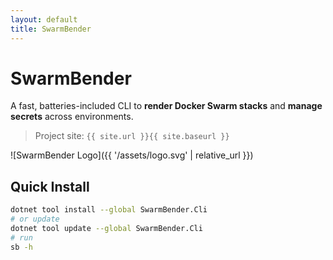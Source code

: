 ```yaml
---
layout: default
title: SwarmBender
---
```


# SwarmBender

A fast, batteries-included CLI to **render Docker Swarm stacks** and **manage secrets** across environments.

> Project site: `{{ site.url }}{{ site.baseurl }}`

![SwarmBender Logo]({{ '/assets/logo.svg' | relative_url }})

## Quick Install

```bash
dotnet tool install --global SwarmBender.Cli
# or update
dotnet tool update --global SwarmBender.Cli
# run
sb -h